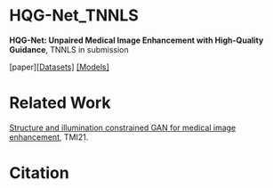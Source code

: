 # HQG-Net_TNNLS
**HQG-Net: Unpaired Medical Image Enhancement with High-Quality Guidance**, TNNLS in submission

[paper][[Datasets]](https://drive.google.com/drive/folders/154EsQMV3Cew8xF54YJEQ_euBimr0QLpx) [[Models]](https://drive.google.com/drive/folders/1DOI9HK4ZgDBBpLp_TLaS2Zywln6X_5hA)


# Related Work
[Structure and illumination constrained GAN for medical image enhancement](https://github.com/iMED-Lab/StillGAN), TMI21.
# Citation
